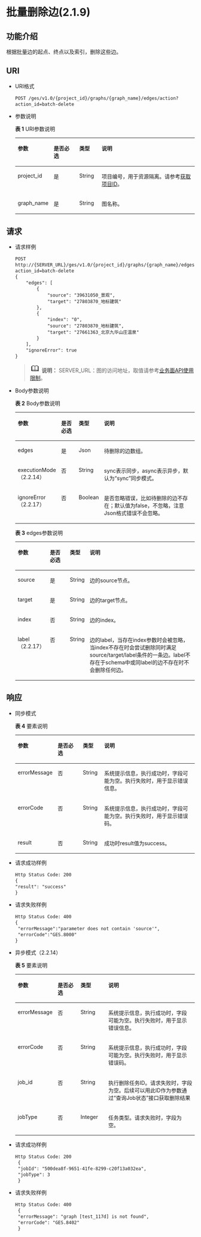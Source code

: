 # 批量删除边\(2.1.9\)<a name="ges_03_0155"></a>

## 功能介绍<a name="section37889131194723"></a>

根据批量边的起点、终点以及索引，删除这些边。

## URI<a name="section39433874194723"></a>

-   URI格式

    ```
    POST /ges/v1.0/{project_id}/graphs/{graph_name}/edges/action?action_id=batch-delete
    ```


-   参数说明

    **表 1**  URI参数说明

    <a name="table61876270194823"></a>
    <table><thead align="left"><tr id="row62963643194823"><th class="cellrowborder" valign="top" width="17.34%" id="mcps1.2.5.1.1"><p id="p27937123194842"><a name="p27937123194842"></a><a name="p27937123194842"></a>参数</p>
    </th>
    <th class="cellrowborder" valign="top" width="14.67%" id="mcps1.2.5.1.2"><p id="p48314489194842"><a name="p48314489194842"></a><a name="p48314489194842"></a>是否必选</p>
    </th>
    <th class="cellrowborder" valign="top" width="12.55%" id="mcps1.2.5.1.3"><p id="p21159507194842"><a name="p21159507194842"></a><a name="p21159507194842"></a>类型</p>
    </th>
    <th class="cellrowborder" valign="top" width="55.44%" id="mcps1.2.5.1.4"><p id="p36198489194842"><a name="p36198489194842"></a><a name="p36198489194842"></a>说明</p>
    </th>
    </tr>
    </thead>
    <tbody><tr id="row50786690194823"><td class="cellrowborder" valign="top" width="17.34%" headers="mcps1.2.5.1.1 "><p id="p22796194842"><a name="p22796194842"></a><a name="p22796194842"></a>project_id</p>
    </td>
    <td class="cellrowborder" valign="top" width="14.67%" headers="mcps1.2.5.1.2 "><p id="p1846536194842"><a name="p1846536194842"></a><a name="p1846536194842"></a>是</p>
    </td>
    <td class="cellrowborder" valign="top" width="12.55%" headers="mcps1.2.5.1.3 "><p id="p15351761194842"><a name="p15351761194842"></a><a name="p15351761194842"></a>String</p>
    </td>
    <td class="cellrowborder" valign="top" width="55.44%" headers="mcps1.2.5.1.4 "><p id="p51708449194548"><a name="p51708449194548"></a><a name="p51708449194548"></a>项目编号，用于资源隔离。请参考<a href="获取项目ID.md">获取项目ID</a>。</p>
    </td>
    </tr>
    <tr id="row32539887194823"><td class="cellrowborder" valign="top" width="17.34%" headers="mcps1.2.5.1.1 "><p id="p66742571194842"><a name="p66742571194842"></a><a name="p66742571194842"></a>graph_name</p>
    </td>
    <td class="cellrowborder" valign="top" width="14.67%" headers="mcps1.2.5.1.2 "><p id="p37439162194842"><a name="p37439162194842"></a><a name="p37439162194842"></a>是</p>
    </td>
    <td class="cellrowborder" valign="top" width="12.55%" headers="mcps1.2.5.1.3 "><p id="p12673306194842"><a name="p12673306194842"></a><a name="p12673306194842"></a>String</p>
    </td>
    <td class="cellrowborder" valign="top" width="55.44%" headers="mcps1.2.5.1.4 "><p id="p19904883194842"><a name="p19904883194842"></a><a name="p19904883194842"></a>图名称。</p>
    </td>
    </tr>
    </tbody>
    </table>


## 请求<a name="section34377822194723"></a>

-   请求样例

    ```
    POST http://{SERVER_URL}/ges/v1.0/{project_id}/graphs/{graph_name}/edges/action?action_id=batch-delete
    {
    	"edges": [
    		{
    			"source": "39631050_景观",
    			"target": "27803870_地标建筑"
    		},
    		{
    			"index": "0",
    			"source": "27803870_地标建筑",
    			"target": "27661363_北京九华山庄温泉"
    		}
    	],
    	"ignoreError": true
    }
    ```

    >![](public_sys-resources/icon-note.gif) **说明：** 
    >SERVER\_URL：图的访问地址，取值请参考[业务面API使用限制](业务面API使用限制.md)。

-   Body参数说明

    **表 2**  Body参数说明

    <a name="table28955499194723"></a>
    <table><thead align="left"><tr id="row21800376194723"><th class="cellrowborder" valign="top" width="21.94%" id="mcps1.2.5.1.1"><p id="p21000045194723"><a name="p21000045194723"></a><a name="p21000045194723"></a>参数</p>
    </th>
    <th class="cellrowborder" valign="top" width="10.549999999999999%" id="mcps1.2.5.1.2"><p id="p23282070194723"><a name="p23282070194723"></a><a name="p23282070194723"></a>是否必选</p>
    </th>
    <th class="cellrowborder" valign="top" width="8.959999999999999%" id="mcps1.2.5.1.3"><p id="p6799516194723"><a name="p6799516194723"></a><a name="p6799516194723"></a>类型</p>
    </th>
    <th class="cellrowborder" valign="top" width="58.550000000000004%" id="mcps1.2.5.1.4"><p id="p13889894194723"><a name="p13889894194723"></a><a name="p13889894194723"></a>说明</p>
    </th>
    </tr>
    </thead>
    <tbody><tr id="row51339612194723"><td class="cellrowborder" valign="top" width="21.94%" headers="mcps1.2.5.1.1 "><p id="p10845103631615"><a name="p10845103631615"></a><a name="p10845103631615"></a>edges</p>
    </td>
    <td class="cellrowborder" valign="top" width="10.549999999999999%" headers="mcps1.2.5.1.2 "><p id="p0845163651612"><a name="p0845163651612"></a><a name="p0845163651612"></a>是</p>
    </td>
    <td class="cellrowborder" valign="top" width="8.959999999999999%" headers="mcps1.2.5.1.3 "><p id="p19845183620162"><a name="p19845183620162"></a><a name="p19845183620162"></a>Json</p>
    </td>
    <td class="cellrowborder" valign="top" width="58.550000000000004%" headers="mcps1.2.5.1.4 "><p id="p384553671617"><a name="p384553671617"></a><a name="p384553671617"></a>待删除的边数组。</p>
    </td>
    </tr>
    <tr id="row10125597465"><td class="cellrowborder" valign="top" width="21.94%" headers="mcps1.2.5.1.1 "><p id="p168251611104612"><a name="p168251611104612"></a><a name="p168251611104612"></a>executionMode（2.2.14）</p>
    </td>
    <td class="cellrowborder" valign="top" width="10.549999999999999%" headers="mcps1.2.5.1.2 "><p id="p3825181124619"><a name="p3825181124619"></a><a name="p3825181124619"></a>否</p>
    </td>
    <td class="cellrowborder" valign="top" width="8.959999999999999%" headers="mcps1.2.5.1.3 "><p id="p13825511104619"><a name="p13825511104619"></a><a name="p13825511104619"></a>String</p>
    </td>
    <td class="cellrowborder" valign="top" width="58.550000000000004%" headers="mcps1.2.5.1.4 "><p id="p1782521134610"><a name="p1782521134610"></a><a name="p1782521134610"></a>sync表示同步，async表示异步，默认为“sync”同步模式。</p>
    </td>
    </tr>
    <tr id="row12890132434614"><td class="cellrowborder" valign="top" width="21.94%" headers="mcps1.2.5.1.1 "><p id="p1398202664619"><a name="p1398202664619"></a><a name="p1398202664619"></a>ignoreError（2.2.17）</p>
    </td>
    <td class="cellrowborder" valign="top" width="10.549999999999999%" headers="mcps1.2.5.1.2 "><p id="p0989262465"><a name="p0989262465"></a><a name="p0989262465"></a>否</p>
    </td>
    <td class="cellrowborder" valign="top" width="8.959999999999999%" headers="mcps1.2.5.1.3 "><p id="p498926154617"><a name="p498926154617"></a><a name="p498926154617"></a>Boolean</p>
    </td>
    <td class="cellrowborder" valign="top" width="58.550000000000004%" headers="mcps1.2.5.1.4 "><p id="p998142654614"><a name="p998142654614"></a><a name="p998142654614"></a>是否忽略错误，比如待删除的边不存在；默认值为false，不忽略，注意Json格式错误不会忽略。</p>
    </td>
    </tr>
    </tbody>
    </table>

    **表 3**  edges参数说明

    <a name="table71249321157"></a>
    <table><thead align="left"><tr id="row1112314328157"><th class="cellrowborder" valign="top" width="14.790000000000001%" id="mcps1.2.5.1.1"><p id="p1712383231511"><a name="p1712383231511"></a><a name="p1712383231511"></a>参数</p>
    </th>
    <th class="cellrowborder" valign="top" width="11.76%" id="mcps1.2.5.1.2"><p id="p5123332121511"><a name="p5123332121511"></a><a name="p5123332121511"></a>是否必选</p>
    </th>
    <th class="cellrowborder" valign="top" width="9.94%" id="mcps1.2.5.1.3"><p id="p1123173261518"><a name="p1123173261518"></a><a name="p1123173261518"></a>类型</p>
    </th>
    <th class="cellrowborder" valign="top" width="63.51%" id="mcps1.2.5.1.4"><p id="p3123432121520"><a name="p3123432121520"></a><a name="p3123432121520"></a>说明</p>
    </th>
    </tr>
    </thead>
    <tbody><tr id="row9124173219152"><td class="cellrowborder" valign="top" width="14.790000000000001%" headers="mcps1.2.5.1.1 "><p id="p19123133216153"><a name="p19123133216153"></a><a name="p19123133216153"></a>source</p>
    </td>
    <td class="cellrowborder" valign="top" width="11.76%" headers="mcps1.2.5.1.2 "><p id="p1124193213154"><a name="p1124193213154"></a><a name="p1124193213154"></a>是</p>
    </td>
    <td class="cellrowborder" valign="top" width="9.94%" headers="mcps1.2.5.1.3 "><p id="p212413217154"><a name="p212413217154"></a><a name="p212413217154"></a>String</p>
    </td>
    <td class="cellrowborder" valign="top" width="63.51%" headers="mcps1.2.5.1.4 "><p id="p8124153216151"><a name="p8124153216151"></a><a name="p8124153216151"></a>边的source节点。</p>
    </td>
    </tr>
    <tr id="row1812413291518"><td class="cellrowborder" valign="top" width="14.790000000000001%" headers="mcps1.2.5.1.1 "><p id="p19124153219153"><a name="p19124153219153"></a><a name="p19124153219153"></a>target</p>
    </td>
    <td class="cellrowborder" valign="top" width="11.76%" headers="mcps1.2.5.1.2 "><p id="p16124153251514"><a name="p16124153251514"></a><a name="p16124153251514"></a>是</p>
    </td>
    <td class="cellrowborder" valign="top" width="9.94%" headers="mcps1.2.5.1.3 "><p id="p5124103212154"><a name="p5124103212154"></a><a name="p5124103212154"></a>String</p>
    </td>
    <td class="cellrowborder" valign="top" width="63.51%" headers="mcps1.2.5.1.4 "><p id="p1312419324152"><a name="p1312419324152"></a><a name="p1312419324152"></a>边的target节点。</p>
    </td>
    </tr>
    <tr id="row10124232171517"><td class="cellrowborder" valign="top" width="14.790000000000001%" headers="mcps1.2.5.1.1 "><p id="p3124532161511"><a name="p3124532161511"></a><a name="p3124532161511"></a>index</p>
    </td>
    <td class="cellrowborder" valign="top" width="11.76%" headers="mcps1.2.5.1.2 "><p id="p51241632121518"><a name="p51241632121518"></a><a name="p51241632121518"></a>否</p>
    </td>
    <td class="cellrowborder" valign="top" width="9.94%" headers="mcps1.2.5.1.3 "><p id="p161241632181514"><a name="p161241632181514"></a><a name="p161241632181514"></a>String</p>
    </td>
    <td class="cellrowborder" valign="top" width="63.51%" headers="mcps1.2.5.1.4 "><p id="p18124332131514"><a name="p18124332131514"></a><a name="p18124332131514"></a>边的index。</p>
    </td>
    </tr>
    <tr id="row17850113984713"><td class="cellrowborder" valign="top" width="14.790000000000001%" headers="mcps1.2.5.1.1 "><p id="p16157341134715"><a name="p16157341134715"></a><a name="p16157341134715"></a>label（2.2.17）</p>
    </td>
    <td class="cellrowborder" valign="top" width="11.76%" headers="mcps1.2.5.1.2 "><p id="p1157641174710"><a name="p1157641174710"></a><a name="p1157641174710"></a>否</p>
    </td>
    <td class="cellrowborder" valign="top" width="9.94%" headers="mcps1.2.5.1.3 "><p id="p12157164115473"><a name="p12157164115473"></a><a name="p12157164115473"></a>String</p>
    </td>
    <td class="cellrowborder" valign="top" width="63.51%" headers="mcps1.2.5.1.4 "><p id="p2157204118476"><a name="p2157204118476"></a><a name="p2157204118476"></a>边的label，当存在index参数时会被忽略，当index不存在时会尝试删除同时满足source/target/label条件的一条边。label不存在于schema中或同label的边不存在时不会删除任何边。</p>
    </td>
    </tr>
    </tbody>
    </table>


## 响应<a name="section57839374194723"></a>

-   同步模式

    **表 4**  要素说明

    <a name="table50617411194723"></a>
    <table><thead align="left"><tr id="row39977184194723"><th class="cellrowborder" valign="top" width="16.16%" id="mcps1.2.5.1.1"><p id="p16926456194723"><a name="p16926456194723"></a><a name="p16926456194723"></a>参数</p>
    </th>
    <th class="cellrowborder" valign="top" width="15.15%" id="mcps1.2.5.1.2"><p id="p28865672194723"><a name="p28865672194723"></a><a name="p28865672194723"></a>是否必选</p>
    </th>
    <th class="cellrowborder" valign="top" width="12.04%" id="mcps1.2.5.1.3"><p id="p56418105194723"><a name="p56418105194723"></a><a name="p56418105194723"></a>类型</p>
    </th>
    <th class="cellrowborder" valign="top" width="56.65%" id="mcps1.2.5.1.4"><p id="p6463794194723"><a name="p6463794194723"></a><a name="p6463794194723"></a>说明</p>
    </th>
    </tr>
    </thead>
    <tbody><tr id="row53805340194723"><td class="cellrowborder" valign="top" width="16.16%" headers="mcps1.2.5.1.1 "><p id="p63265311194723"><a name="p63265311194723"></a><a name="p63265311194723"></a>errorMessage</p>
    </td>
    <td class="cellrowborder" valign="top" width="15.15%" headers="mcps1.2.5.1.2 "><p id="p24216546194723"><a name="p24216546194723"></a><a name="p24216546194723"></a>否</p>
    </td>
    <td class="cellrowborder" valign="top" width="12.04%" headers="mcps1.2.5.1.3 "><p id="p15383181194723"><a name="p15383181194723"></a><a name="p15383181194723"></a>String</p>
    </td>
    <td class="cellrowborder" valign="top" width="56.65%" headers="mcps1.2.5.1.4 "><p id="p38078153194723"><a name="p38078153194723"></a><a name="p38078153194723"></a>系统提示信息，执行成功时，字段可能为空。执行失败时，用于显示错误信息。</p>
    </td>
    </tr>
    <tr id="row7159061194723"><td class="cellrowborder" valign="top" width="16.16%" headers="mcps1.2.5.1.1 "><p id="p43013036194723"><a name="p43013036194723"></a><a name="p43013036194723"></a>errorCode</p>
    </td>
    <td class="cellrowborder" valign="top" width="15.15%" headers="mcps1.2.5.1.2 "><p id="p61503912194723"><a name="p61503912194723"></a><a name="p61503912194723"></a>否</p>
    </td>
    <td class="cellrowborder" valign="top" width="12.04%" headers="mcps1.2.5.1.3 "><p id="p15761009194723"><a name="p15761009194723"></a><a name="p15761009194723"></a>String</p>
    </td>
    <td class="cellrowborder" valign="top" width="56.65%" headers="mcps1.2.5.1.4 "><p id="p1573358194723"><a name="p1573358194723"></a><a name="p1573358194723"></a>系统提示信息，执行成功时，字段可能为空。执行失败时，用于显示错误码。</p>
    </td>
    </tr>
    <tr id="row13159124214588"><td class="cellrowborder" valign="top" width="16.16%" headers="mcps1.2.5.1.1 "><p id="p48311171195032"><a name="p48311171195032"></a><a name="p48311171195032"></a>result</p>
    </td>
    <td class="cellrowborder" valign="top" width="15.15%" headers="mcps1.2.5.1.2 "><p id="p20890816195032"><a name="p20890816195032"></a><a name="p20890816195032"></a>否</p>
    </td>
    <td class="cellrowborder" valign="top" width="12.04%" headers="mcps1.2.5.1.3 "><p id="p14434525195032"><a name="p14434525195032"></a><a name="p14434525195032"></a>String</p>
    </td>
    <td class="cellrowborder" valign="top" width="56.65%" headers="mcps1.2.5.1.4 "><p id="p28345858195032"><a name="p28345858195032"></a><a name="p28345858195032"></a>成功时result值为success。</p>
    </td>
    </tr>
    </tbody>
    </table>

-   请求成功样例

    ```
    Http Status Code: 200
    {
    "result": "success"
    }
    ```

-   请求失败样例

    ```
    Http Status Code: 400
    {
     "errorMessage":"parameter does not contain 'source'",
     "errorCode":"GES.8000"
    }
    ```

-   异步模式（2.2.14）

    **表 5**  要素说明

    <a name="table12453415486"></a>
    <table><thead align="left"><tr id="row1545144114811"><th class="cellrowborder" valign="top" width="16.8%" id="mcps1.2.5.1.1"><p id="p7720153215492"><a name="p7720153215492"></a><a name="p7720153215492"></a><strong id="b8720123214918"><a name="b8720123214918"></a><a name="b8720123214918"></a>参数</strong></p>
    </th>
    <th class="cellrowborder" valign="top" width="13.48%" id="mcps1.2.5.1.2"><p id="p1720123215493"><a name="p1720123215493"></a><a name="p1720123215493"></a><strong id="b972093210494"><a name="b972093210494"></a><a name="b972093210494"></a>是否必选</strong></p>
    </th>
    <th class="cellrowborder" valign="top" width="15.82%" id="mcps1.2.5.1.3"><p id="p272053214491"><a name="p272053214491"></a><a name="p272053214491"></a><strong id="b372043213491"><a name="b372043213491"></a><a name="b372043213491"></a>类型</strong></p>
    </th>
    <th class="cellrowborder" valign="top" width="53.900000000000006%" id="mcps1.2.5.1.4"><p id="p15720133264915"><a name="p15720133264915"></a><a name="p15720133264915"></a><strong id="b167206323492"><a name="b167206323492"></a><a name="b167206323492"></a>说明</strong></p>
    </th>
    </tr>
    </thead>
    <tbody><tr id="row345154124816"><td class="cellrowborder" valign="top" width="16.8%" headers="mcps1.2.5.1.1 "><p id="p972023264915"><a name="p972023264915"></a><a name="p972023264915"></a>errorMessage</p>
    </td>
    <td class="cellrowborder" valign="top" width="13.48%" headers="mcps1.2.5.1.2 "><p id="p1072053274917"><a name="p1072053274917"></a><a name="p1072053274917"></a>否</p>
    </td>
    <td class="cellrowborder" valign="top" width="15.82%" headers="mcps1.2.5.1.3 "><p id="p4720532114911"><a name="p4720532114911"></a><a name="p4720532114911"></a>String</p>
    </td>
    <td class="cellrowborder" valign="top" width="53.900000000000006%" headers="mcps1.2.5.1.4 "><p id="p172083244911"><a name="p172083244911"></a><a name="p172083244911"></a>系统提示信息，执行成功时，字段可能为空。执行失败时，用于显示错误信息。</p>
    </td>
    </tr>
    <tr id="row445114114482"><td class="cellrowborder" valign="top" width="16.8%" headers="mcps1.2.5.1.1 "><p id="p4720832114911"><a name="p4720832114911"></a><a name="p4720832114911"></a>errorCode</p>
    </td>
    <td class="cellrowborder" valign="top" width="13.48%" headers="mcps1.2.5.1.2 "><p id="p1372018323492"><a name="p1372018323492"></a><a name="p1372018323492"></a>否</p>
    </td>
    <td class="cellrowborder" valign="top" width="15.82%" headers="mcps1.2.5.1.3 "><p id="p107208323494"><a name="p107208323494"></a><a name="p107208323494"></a>String</p>
    </td>
    <td class="cellrowborder" valign="top" width="53.900000000000006%" headers="mcps1.2.5.1.4 "><p id="p2072019321498"><a name="p2072019321498"></a><a name="p2072019321498"></a>系统提示信息，执行成功时，字段可能为空。执行失败时，用于显示错误码。</p>
    </td>
    </tr>
    <tr id="row34514164812"><td class="cellrowborder" valign="top" width="16.8%" headers="mcps1.2.5.1.1 "><p id="p2720432174914"><a name="p2720432174914"></a><a name="p2720432174914"></a>job_id</p>
    </td>
    <td class="cellrowborder" valign="top" width="13.48%" headers="mcps1.2.5.1.2 "><p id="p2720732104913"><a name="p2720732104913"></a><a name="p2720732104913"></a>否</p>
    </td>
    <td class="cellrowborder" valign="top" width="15.82%" headers="mcps1.2.5.1.3 "><p id="p16720732124914"><a name="p16720732124914"></a><a name="p16720732124914"></a>String</p>
    </td>
    <td class="cellrowborder" valign="top" width="53.900000000000006%" headers="mcps1.2.5.1.4 "><p id="p37201832104910"><a name="p37201832104910"></a><a name="p37201832104910"></a>执行删除任务ID。请求失败时，字段为空。后续可以用此ID作为参数通过“查询Job状态”接口获取删除结果</p>
    </td>
    </tr>
    <tr id="row845194119484"><td class="cellrowborder" valign="top" width="16.8%" headers="mcps1.2.5.1.1 "><p id="p187201932124913"><a name="p187201932124913"></a><a name="p187201932124913"></a>jobType</p>
    </td>
    <td class="cellrowborder" valign="top" width="13.48%" headers="mcps1.2.5.1.2 "><p id="p072010326499"><a name="p072010326499"></a><a name="p072010326499"></a>否</p>
    </td>
    <td class="cellrowborder" valign="top" width="15.82%" headers="mcps1.2.5.1.3 "><p id="p472163234917"><a name="p472163234917"></a><a name="p472163234917"></a>Integer</p>
    </td>
    <td class="cellrowborder" valign="top" width="53.900000000000006%" headers="mcps1.2.5.1.4 "><p id="p1721143212497"><a name="p1721143212497"></a><a name="p1721143212497"></a>任务类型。请求失败时，字段为空。</p>
    </td>
    </tr>
    </tbody>
    </table>

-   请求成功样例

    ```
    Http Status Code: 200
     {
     "jobId": "500dea8f-9651-41fe-8299-c20f13a032ea",
     "jobType": 3
     }
    ```

-   请求失败样例

    ```
    Http Status Code: 400
     {
     "errorMessage": "graph [test_117d] is not found",
     "errorCode": "GES.8402"
     }
    ```


